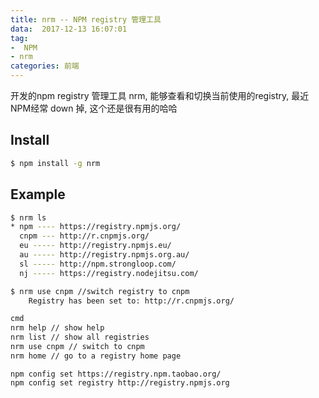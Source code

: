 ```yaml
---
title: nrm -- NPM registry 管理工具
data:  2017-12-13 16:07:01
tag:
-  NPM
- nrm
categories: 前端
---
```


开发的npm registry 管理工具 nrm,  能够查看和切换当前使用的registry, 最近NPM经常 down 掉, 这个还是很有用的哈哈

## Install

```bash
$ npm install -g nrm
```

## Example

```bash
$ nrm ls
* npm ---- https://registry.npmjs.org/
  cnpm --- http://r.cnpmjs.org/
  eu ----- http://registry.npmjs.eu/
  au ----- http://registry.npmjs.org.au/
  sl ----- http://npm.strongloop.com/
  nj ----- https://registry.nodejitsu.com/
```

```bash
$ nrm use cnpm //switch registry to cnpm
	Registry has been set to: http://r.cnpmjs.org/
```

```bash
cmd
nrm help // show help
nrm list // show all registries
nrm use cnpm // switch to cnpm
nrm home // go to a registry home page
```

```
npm config set https://registry.npm.taobao.org/
npm config set registry http://registry.npmjs.org 
```

